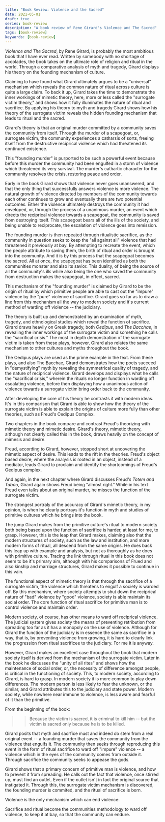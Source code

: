 ```yaml
---
title: "Book Review: Violence and the Sacred"
date: 2021-05-01
draft: true
series: book-review
description: "A book review of Rene Girard's Violence and The Sacred"
tags: [book-review]
keywords: [book-review]
---
```


*Violence and The Sacred*, by Rene Girard, is probably the most
ambitious book that I have ever read.  Written by somebody with no
shortage of accolades, the book takes on the ultimate role of religion
and ritual in the world.  Through a comparative analysis of myth and
tragedy, Girard displays his theory on the founding mechanism of
culture.

Claiming to have found what Girard ultimately argues to be a
"universal" mechanism which reveals the common nature of ritual across
culture is quite a large claim.  To back it up, Girard takes the time
to demonstrate the inner workings of mimetic theory, here, more or
less called the "surrogate victim theory," and shows how it fully
illuminates the nature of ritual and sacrifice.  By applying his
theory to myth and tragedy Girard shows how his theory of the
surrogate victim reveals the hidden founding mechanism that leads to
ritual and the sacred.

Girard's theory is that an original murder committed by a community
saves the community from itself.  Through the murder of a scapegoat,
or, surrogate victim, the community experiences a catharsis of sorts,
freeing itself from the destructive reciprical violence which had
threatened its continued existence.

This "founding murder" is purported to be such a powerful event
because before this murder the community had been engulfed in a storm
of violence which threatened its very survival.  The murder's
cathartic character for the community resolves the crisis, restoring
peace and order.

Early in the book Girard shows that violence never goes unanswered,
and that the only thing that successfully answers violence is more
violence.  The natural growth of violence directed by members of the
community towards each other continues to grow and eventually there
are two potential outcomes. Either the violence ultimately destroys
the community it had enveloped, or, through the process of a unanimous
murder, an event which directs the reciprical violence towards a
scapegoat, the community is saved from destroying itself.  This
scapegoat bears all of the ills of the society, and being unable to
reciprocate, the escalation of violence goes into remission.

The founding murder is then repeated through ritualistic sacrifice, as
the community in question seeks to keep the "all against all" violence
that had threatened it previously at bay.  By attempting to recreate
the event, which the people attribute to saving them, the birth of
ritual and order is brought into the community.  And it is by this
process that the scapegoat becomes the sacred.  All at once, the
scapegoat has been identified as both the communities monster and also
its savior.  This duality, of being the source of all the community's
ills while also being the one who saved the community from destruction
makes the scapegoat, in effect, sacred.

This mechanism of the "founding murder" is claimed by Girard to be the
origin of ritual by which primitive people are able to cast out the
"impure" violence by the "pure" violence of sacrifice.  Girard goes so
far as to draw a line from this mechanism all the way to modern
society and it's current method of warding off violence -- the judiciary.

The theory is built up and demonstrated by an examination of myth,
tragedy, and ethnological studies which reveal the function of
sacrifice.  Girard draws heavily on Greek tragedy, both *Oedipus*, and
*The Bacchae*, in revealing the inner workings of the surrogate victim
and something he calls the "sacrifical crisis."  The most in depth
demonstration of the surrogate victim is taken from these plays,
however, Girard also relates the same mechanism to other cultures and
myths throughout the book. 

The Oedipus plays are used as the prime example in the text.  From
these plays, and also The Bacchae, Girard demonstrates how the poets
succeed in "demystifying" myth by revealing the symmetrical quality of
tragedy, and the nature of reciprical violence.  Girard develops and
displays what he calls the "sacrifical crisis," wherein the rituals no
longer function in warding off escalating violence, before then
displaying how a unanimous action of violence towards a surrogate
victim bring order back to the community.

After developing the core of his theory he contrasts it with modern
ideas.  It's in this comparison that Girard is able to show how the
theory of the surrogate victim is able to explain the origins of
culture more fully than other theories, such as Freud's Oedipus
Complex.

Two chapters in the book compare and contrast Freud's
theorizing with mimetic theory and mimetic desire.  Girard's theory,
mimetic theory, although not clearly called this in the book, draws
heavily on the concept of mimesis and desire.

Freud, according to Girard, however, stopped short at uncovering the
mimetic aspect of desire.  This leads to the rift in the theories.
Freud's object based desire, where the analysis is rooted in an
object, instead of a mediator, leads Girard to proclaim and identify
the shortcomings of Freud's Oedipus complex.

And again, in the next chapter where Girard discusses Freud's *Totem
and Taboo*, Girard again shows Freud being "almost right."  While in
his text Freud even talks about an original murder, he misses the
function of the surrogate victim.

The strongest portraly of the accuracy of Girard's mimetic theory, in
my opinion, is when he clearly portrays it's function in myth and
studies of primitive cultures which he brings into the book.

The jump Girard makes from the primitive culture's ritual to modern
society both being based upon the function of sacrifice is harder, at
least for me, to grasp.  However, this is the leap that Girard makes,
claiming also that the modern structures of society, such as the law
and institution, and more modern forms of ritual, all descend from the
same origins.  He does back this leap up with example and analysis,
but not as thoroughly as he does with primitive culture.  Tracing the
link through ritual in this book does not seem to be it's primary aim,
although with his comparisons of Frued and also kinship and marriage
structures, Girard makes it possible to continue in this vain.

The functional aspect of mimetic theory is that through the sacrifice
of a surrogate victim, the violence which threatens to engulf a
society is warded off.  By this mechanism, where society attempts to
shut down the reciprical nature of "bad" violence by "good" violence,
society is able maintain its social order.  The core function of
ritual sacrifice for primitive man is to control violence and maintain
order.

Modern society, of course, has other means to ward off reciprical
violence.  The judicial system gives society the means of preventing
retribution from spreading too far as it has a monopoly on the use of
violence.  Although for Girard the function of the judiciary is in
essence the same as sacrifice in a way, that is, by preventing
violence from growing, it is hard to clearly link the progression from
ritual sacrificee to the judiciary.  For me it is anyway.

However, Girard makes an excellent case throughout the book that modern
society itself is derived from the mechanism of the surrogate victim.
Later in the book he discusses the "unity of all rites" and shows how
the maintenance of social order, or, the necessity of difference
amongst people, is critical in the functioning of society.  This, to
modern society, according to Girard, is hard to grasp.  In modern
society it is more common to play down differences.  The modern person
is less likely to fear the unknown, or the similar, and Girard
attributes this to the judiciary and state power.  Modern society,
while nowhere near immune to violence, is less aware and fearful of it
than the primitive.



From the beginning of the book:

>> Because the victim is sacred, it is criminal to kill him -- but the
   victim is sacred only because he is to be killed.

Girard posits that myth and sacrfice must and indeed do stem from a
real original event -- a founding murder that saves the community from
the violence that engulfs it.  The community then seeks through
reproducing this event in the form of ritual sacrifice to ward off
"impure" violence -- a violence which in the eyes of the community
comes from outside it.  Through sacrifice the community seeks to
appease the gods.

Girard shows that a primary concern of primitive man is violence, and
how to prevent it from spreading.  He calls out the fact that
violence, once stirred up, must find an outlet.  Even if the outlet
isn't in fact the original source that instigated it.  Through this,
the surrogate victim mechanism is discovered, the founding murder is
commited, and the ritual of sacrifice is born.

Violence is the only mechanism which can end violence.

Sacrifice and ritual become the communities methodology to ward off
violence, to keep it at bay, so that the community can endure.








